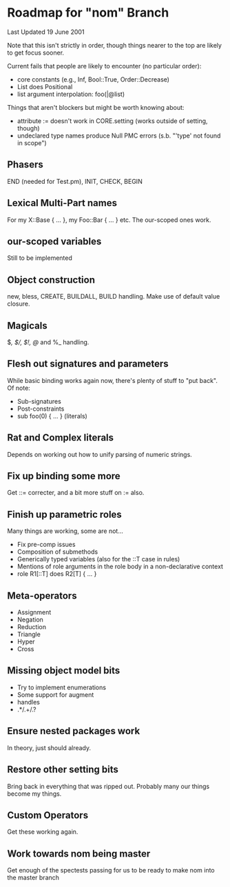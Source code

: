 # Roadmap for "nom" Branch

Last Updated 19 June 2001

Note that this isn't strictly in order, though things nearer to the top
are likely to get focus sooner.

Current fails that people are likely to encounter (no particular order):
* core constants (e.g., Inf, Bool::True, Order::Decrease)
* List does Positional
* list argument interpolation:  foo(|@list)

Things that aren't blockers but might be worth knowing about:
* attribute := doesn't work in CORE.setting (works outside of setting, though)
* undeclared type names produce Null PMC errors (s.b. "'type' not found in scope")

## Phasers
END (needed for Test.pm), INIT, CHECK, BEGIN

## Lexical Multi-Part names
For my X::Base { ... }, my Foo::Bar { ... } etc. The our-scoped ones work.

## our-scoped variables
Still to be implemented

## Object construction
new, bless, CREATE, BUILDALL, BUILD handling. Make use of default value
closure.

## Magicals
$_, $/, $!, @_ and %_ handling.

## Flesh out signatures and parameters
While basic binding works again now, there's plenty of stuff to "put back".
Of note:
* Sub-signatures
* Post-constraints
* sub foo(0) { ... } (literals)

## Rat and Complex literals
Depends on working out how to unify parsing of numeric strings.

## Fix up binding some more
Get ::= correcter, and a bit more stuff on := also.

## Finish up parametric roles
Many things are working, some are not...
* Fix pre-comp issues
* Composition of submethods
* Generically typed variables (also for the ::T case in rules)
* Mentions of role arguments in the role body in a non-declarative context
* role R1[::T] does R2[T] { ... }

## Meta-operators
* Assignment
* Negation
* Reduction
* Triangle
* Hyper
* Cross

## Missing object model bits
* Try to implement enumerations
* Some support for augment
* handles
* .*/.+/.?

## Ensure nested packages work
In theory, just should already.

## Restore other setting bits
Bring back in everything that was ripped out. Probably many our things
become my things.

## Custom Operators
Get these working again.

## Work towards nom being master
Get enough of the spectests passing for us to be ready to make nom into
the master branch
